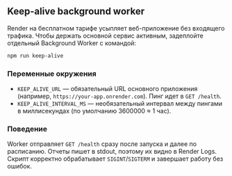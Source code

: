 ## Keep-alive background worker

Render на бесплатном тарифе усыпляет веб-приложение без входящего трафика. Чтобы держать основной сервис активным, задеплойте отдельный Background Worker с командой:

```bash
npm run keep-alive
```

### Переменные окружения

- `KEEP_ALIVE_URL` — обязательный URL основного приложения (например, `https://your-app.onrender.com`). Пинг идет в `GET /health`.
- `KEEP_ALIVE_INTERVAL_MS` — необязательный интервал между пингами в миллисекундах (по умолчанию 3600000 ≈ 1 час).

### Поведение

Worker отправляет `GET /health` сразу после запуска и далее по расписанию. Отчеты пишет в stdout, поэтому их видно в Render Logs. Скрипт корректно обрабатывает `SIGINT`/`SIGTERM` и завершает работу без ошибок.
